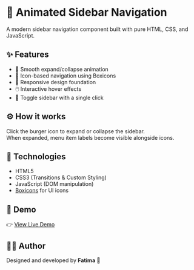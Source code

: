 # 🚀 Animated Sidebar Navigation

A modern sidebar navigation component built with pure HTML, CSS, and JavaScript.

## ✨ Features

- 🔄 Smooth expand/collapse animation  
- 🎨 Icon-based navigation using Boxicons  
- 🧱 Responsive design foundation  
- 🖱️ Interactive hover effects  
- 🧠 Toggle sidebar with a single click

## ⚙️ How it works

Click the burger icon to expand or collapse the sidebar.  
When expanded, menu item labels become visible alongside icons.

## 🧰 Technologies

- HTML5  
- CSS3 (Transitions & Custom Styling)  
- JavaScript (DOM manipulation)  
- [Boxicons](https://boxicons.com/) for UI icons

## 🔗 Demo

👉 [View Live Demo](https://your-demo-link.com)

## 👩‍💻 Author

Designed and developed by **Fatima** 💙
